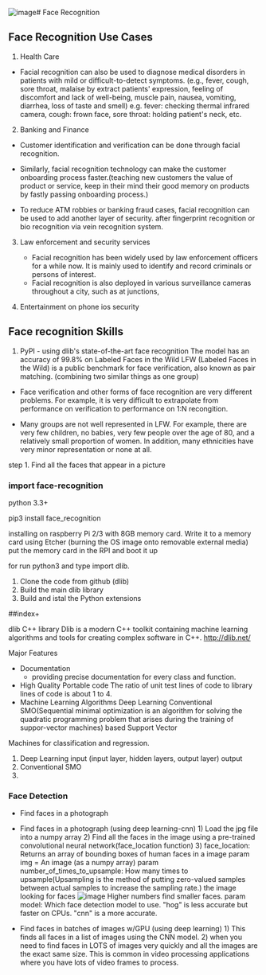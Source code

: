 ![image](https://github.com/doyun421/Face_Recognition/assets/73266189/6bfd0fb2-7ee5-4aab-8824-542e2a8a3b1c)# Face Recognition

## Face Recognition Use Cases
1) Health Care
     
  - Facial recognition can also be used to diagnose medical disorders in patients with mild or difficult-to-detect symptoms. (e.g., fever, cough, sore throat, malaise by extract patients' expression, feeling of discomfort and lack of well-being, muscle pain, nausea, vomiting, diarrhea, loss of taste and smell)
    e.g. fever: checking thermal infrared camera, cough: frown face, sore throat: holding patient's neck, etc.
    

2) Banking and Finance
- Customer identification and verification can be done through facial recognition.
- Similarly, facial recognition technology can make the customer onboarding process faster.(teaching new customers the value of product or service, keep in their mind their good memory on products by fastly passing onboarding process.)
  
- To reduce ATM robbies or banking fraud cases, facial recognition can be used to add another layer of security. after fingerprint recognition or bio recognition via vein recognition system.

3) Law enforcement and security services
   - Facial recognition has been widely used by law enforcement officers for a while now. It is mainly used to identify and record criminals or persons of interest.
   - Facial recognition is also deployed in various surveillance cameras throughout a city, such as at junctions,
  
     
4)  Entertainment on phone ios security

## Face recognition Skills
1) PyPI -
          using dlib's state-of-the-art face recognition
          The model has an accuracy of 99.8% on Labeled Faces in the Wild 
LFW (Labeled Faces in the Wild) is a public benchmark for face verification, also known as pair matching. (combining two similar things as one group)

- Face verification and other forms of face recognition are very different problems. For example, it is very difficult to extrapolate from performance on verification to performance on 1:N recongition. 

- Many groups are not well represented in LFW. For example, there are very few children, no babies, very few people over the age of 80, and a relatively small proportion of women. In addition, many ethnicities have very minor representation or none at all.


step 1. Find all the faces that appear in a picture

### import face-recognition
python 3.3+

pip3 install face_recognition

installing on raspberry Pi 2/3 with 8GB memory card. 
Write it to a memory card using Etcher (burning the OS image onto removable external media) put the memory card in the RPI and boot it up

for run python3 and type import dlib.
1. Clone the code from github (dlib)
2. Build the main dlib library
3. Build and istal the Python extensions








##index+

dlib C++ library
Dlib is a modern C++ toolkit containing machine learning algorithms and tools for creating complex software in C++. http://dlib.net/

Major Features
- Documentation
     - providing precise documentation for every class and function.
- High Quality Portable code
       The ratio of unit test lines of code to library lines of code is about 1 to 4.
- Machine Learning Algorithms
       Deep Learning
       Conventional SMO(Sequential minimal optimization is an algorithm for solving the quadratic programming problem that arises during the training of suppor-vector machines) based Support Vector

Machines for classification and regression.
 1. Deep Learning input (input layer, hidden layers, output layer) output
 2. Conventional SMO
 3.         


### Face Detection
- Find faces in a photograph
- Find faces in a photograph (using deep learning-cnn)
                                1) Load the jpg file into a numpy array
                                2) Find all the faces in the image using a pre-trained convolutional neural network(face_location function)
                                3) face_location: Returns an array of bounding boxes of human faces in a image
                                   param img = An image (as a numpy array)
                                   param number_of_times_to_upsample: How many times to upsample(Upsampling is the method of putting zero-valued samples between actual samples to increase the sampling rate.) the image looking for faces ![image](https://github.com/doyun421/Face_Recognition/assets/73266189/c554606e-e235-4cba-b083-be46c83817d8) Higher numbers find smaller faces.
                                   param model: Which face detection model to use. "hog" is less accurate but faster on CPUs. "cnn" is a more accurate.
                                    
- Find faces in batches of images w/GPU (using deep learning)
                                1) This finds all faces in a list of images using the CNN model.
                                2) when you need to find faces in LOTS of images very quickly and all the images are the exact same size. This is common in video processing applications where you have lots of video frames to process. 
